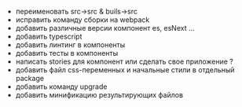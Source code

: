 
- переименовать src->src & buils->src
- исправить команду сборки на webpack
- добавить различные версии компонент es, esNext ...
- добавить typescript
- добавить линтинг в компоненты
- добавить тесты в компоненты
- написать stories для компонент или сделать свое приложение ?
- добавить файл css-переменных и начальные стили в отдельный package
- добавить команду upgrade
- добавить минификацию результирующих файлов
